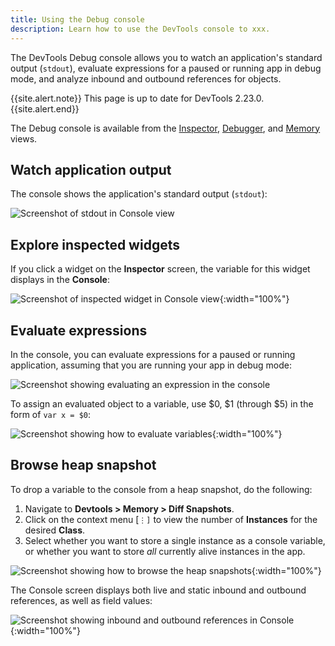 ```yaml
---
title: Using the Debug console
description: Learn how to use the DevTools console to xxx.
---
```


The DevTools Debug console allows you to watch an
application's standard output (`stdout`),
evaluate expressions for a paused or running
app in debug mode, and analyze inbound and outbound
references for objects.

{{site.alert.note}}
  This page is up to date for DevTools 2.23.0.
{{site.alert.end}}

The Debug console is available from the [Inspector][],
[Debugger][], and [Memory][] views.

[Inspector]: {{site.url}}/development/tools/devtools/inspector
[Debugger]:  {{site.url}}/development/tools/devtools/debugger
[Memory]:    {{site.url}}/development/tools/devtools/memory

## Watch application output

The console shows the application's standard output (`stdout`):

![Screenshot of stdout in Console view]({{site.url}}/assets/images/docs/tools/devtools/console-stdout.png)

## Explore inspected widgets

If you click a widget on the **Inspector** screen,
the variable for this widget displays in the **Console**: 

![Screenshot of inspected widget in Console view]({{site.url}}/assets/images/docs/tools/devtools/console-inspect-widget.png){:width="100%"}

## Evaluate expressions

In the console, you can evaluate expressions for a paused
or running application, assuming that you are running
your app in debug mode:

![Screenshot showing evaluating an expression in the console]({{site.url}}/assets/images/docs/tools/devtools/console-evaluate-expressions.png)

To assign an evaluated object to a variable,
use $0, $1 (through $5) in the form of `var x = $0`:

![Screenshot showing how to evaluate variables]({{site.url}}/assets/images/docs/tools/devtools/console-evaluate-variables.png){:width="100%"}

## Browse heap snapshot

To drop a variable to the console from a heap snapshot,
do the following:

1. Navigate to **Devtools > Memory > Diff Snapshots**.
1. Click on the context menu [`⋮]` to view the number of
   **Instances** for the desired **Class**.
1. Select whether you want to store a single instance as
   a console variable, or whether you want to store _all_
   currently alive instances in the app.

![Screenshot showing how to browse the heap snapshots]({{site.url}}/assets/images/docs/tools/devtools/browse-heap-snapshot.png){:width="100%"}

The Console screen displays both live and static
inbound and outbound references, as well as field values:

![Screenshot showing inbound and outbound references in Console]({{site.url}}/assets/images/docs/tools/devtools/console-references.png){:width="100%"}

